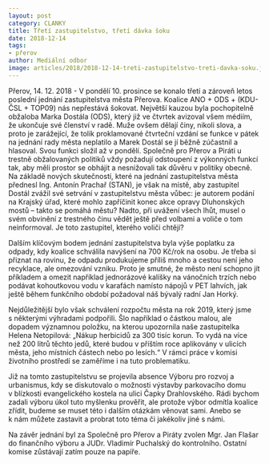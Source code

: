 ```yaml
---
layout: post
category: CLANKY
title: Třetí zastupitelstvo, třetí dávka šoku
date: 2018-12-14
tags: 
- přerov
author: Mediální odbor
image: articles/2018/2018-12-14-treti-zastupitelstvo-treti-davka-soku.jpg  #751x422 pixelu
---
```

Přerov, 14. 12. 2018 - V pondělí 10. prosince se konalo třetí a zároveň letos poslední jednání zastupitelstva města Přerova. Koalice ANO + ODS + (KDU-ČSL + TOP09) nás nepřestává šokovat. Největší kauzou byla pochopitelně obžaloba Marka Dostála (ODS), který již ve čtvrtek avizoval všem médiím, že ukončuje své členství v radě. Muže ovšem dělají činy, nikoli slova, a proto je zarážející, že tolik proklamované čtvrteční vzdání se funkce v pátek na jednání rady města neplatilo a Marek Dostál se jí běžně zúčastnil a hlasoval. Svou funkci složil až v pondělí. Společně pro Přerov a Piráti u trestně obžalovaných politiků vždy požadují odstoupení z výkonných funkcí tak, aby měli prostor se obhájit a nesnižovali tak důvěru v politiky obecně. Na základě nových skutečností, které na jednání zastupitelstva města přednesl Ing. Antonín Prachař (STAN), je však na místě, aby zastupitel Dostál zvážil své setrvání v zastupitelstvu města vůbec: je autorem podání na Krajský úřad, které mohlo zapříčinit konec akce opravy Dluhonských mostů – takto se pomáhá městu? Nadto, při uvážení všech lhůt, musel o svém obvinění z trestného činu vědět ještě před volbami a voliče o tom neinformoval. Je toto zastupitel, kterého voliči chtějí?

Dalším klíčovým bodem jednání zastupitelstva byla výše poplatku za odpady, kdy koalice schválila navýšení na 700 Kč/rok na osobu. Je třeba si přiznat na rovinu, že odpadu produkujeme příliš mnoho a cestou není jeho recyklace, ale omezování vzniku. Proto je smutné, že město není schopno jít příkladem a omezit například jednorázové kalíšky na vánočních trzích nebo podávat kohoutkovou vodu v karafách namísto nápojů v PET lahvích, jak ještě během funkčního období požadoval náš bývalý radní Jan Horký.

Nejdůležitější bylo však schválení rozpočtu města na rok 2019, který jsme s některými výhradami podpořili. Šlo například o částkou malou, ale dopadem významnou položku, na kterou upozornila naše zastupitelka Helena Netopilová: „Nákup herbicidů za 300 tisíc korun. To vydá na více než 200 litrů těchto jedů, které budou v příštím roce aplikovány v ulicích města, jeho místních částech nebo po lesích.“ V rámci práce v komisi životního prostředí se zaměříme i na tuto problematiku.

Již na tomto zastupitelstvu se projevila absence Výboru pro rozvoj a urbanismus, kdy se diskutovalo o možnosti výstavby parkovacího domu v blízkosti evangelického kostela na ulici Čapky Drahlovského. Rádi bychom zadali výboru úkol tuto myšlenku prověřit, ale protože výbor odmítla koalice zřídit, budeme se muset této i dalším otázkám věnovat sami. Anebo se k nám můžete zastavit a probrat toto téma či jakékoliv jiné s námi.

Na závěr jednání byl za Společně pro Přerov a Piráty zvolen Mgr. Jan Flašar do finančního výboru a JUDr. Vladimír Puchalský do kontrolního. Ostatní komise zůstávají zatím pouze na papíře.